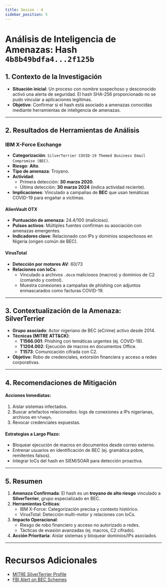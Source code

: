 ```yaml
---
title: Sesion - 4
sidebar_position: 5
---
```


# Análisis de Inteligencia de Amenazas: Hash `4b8b49bdfa4...2f125b`

## 1. Contexto de la Investigación

- **Situación inicial**: Un proceso con nombre sospechoso y desconocido activó una alerta de seguridad. El hash SHA-256 proporcionado no se pudo vincular a aplicaciones legítimas.
- **Objetivo**: Confirmar si el hash está asociado a amenazas conocidas mediante herramientas de inteligencia de amenazas.

---

## 2. Resultados de Herramientas de Análisis

### IBM X-Force Exchange

- **Categorización**: `SilverTerrier COVID-19 Themed Business Email Compromise (BEC)`.
- **Riesgo**: **Alto**.
- **Tipo de amenaza**: Troyano.
- **Actividad**:
  - Primera detección: **30 marzo 2020**.
  - Última detección: **30 marzo 2024** (indica actividad reciente).
- **Implicaciones**: Vinculado a campañas de **BEC** que usan temáticas COVID-19 para engañar a víctimas.

#### AlienVault OTX

- **Puntuación de amenaza**: 24.4/100 (malicioso).
- **Pulsos activos**: Múltiples fuentes confirman su asociación con amenazas emergentes.
- **Indicadores clave**: Relacionado con IPs y dominios sospechosos en Nigeria (origen común de BEC).

#### VirusTotal

- **Detección por motores AV**: 60/73
- **Relaciones con IoCs**:
  - Vinculado a archivos `.docm` maliciosos (macros) y dominios de C2 (comando y control).
  - Muestra conexiones a campañas de phishing con adjuntos enmascarados como facturas COVID-19.

---

## 3. Contextualización de la Amenaza: SilverTerrier

- **Grupo asociado**: Actor nigeriano de BEC (eCrime) activo desde 2014.
- **Técnicas (MITRE ATT&CK)**:
  - **T1566.001**: Phishing con temáticas urgentes (ej. COVID-19).
  - **T1204.002**: Ejecución de macros en documentos Office.
  - **T1573**: Comunicación cifrada con C2.
- **Objetivo**: Robo de credenciales, extorsión financiera y acceso a redes corporativas.

---

## 4. Recomendaciones de Mitigación

#### **Acciones Inmediatas**:

1. Aislar sistemas infectados.
2. Buscar artefactos relacionados: logs de conexiones a IPs nigerianas, archivos en `%Temp%`.
3. Revocar credenciales expuestas.

#### **Estrategias a Largo Plazo**:

- Bloquear ejecución de macros en documentos desde correo externo.
- Entrenar usuarios en identificación de BEC (ej. gramática pobre, remitentes falsos).
- Integrar IoCs del hash en SIEM/SOAR para detección proactiva.

---

## 5. Resumen

1. **Amenaza Confirmada**: El hash es un **troyano de alto riesgo** vinculado a **SilverTerrier**, grupo especializado en BEC.
2. **Herramientas Críticas**:
   - IBM X-Force: Categorización precisa y contexto histórico.
   - VirusTotal: Detección multi-motor y relaciones con IoCs.
3. **Impacto Operacional**:
   - Riesgo de robo financiero y acceso no autorizado a redes.
   - Tácticas de evasión avanzadas (ej. macros, C2 cifrado).
4. **Acción Prioritaria**: Aislar sistemas y bloquear dominios/IPs asociados.

---

# Recursos Adicionales

- [MITRE SilverTerrier Profile](https://attack.mitre.org/groups/G0126/)
- [FBI Alert on BEC Schemes](https://www.fbi.gov/how-we-can-help-you/scams-and-safety/common-frauds-and-scams/business-email-compromise)
